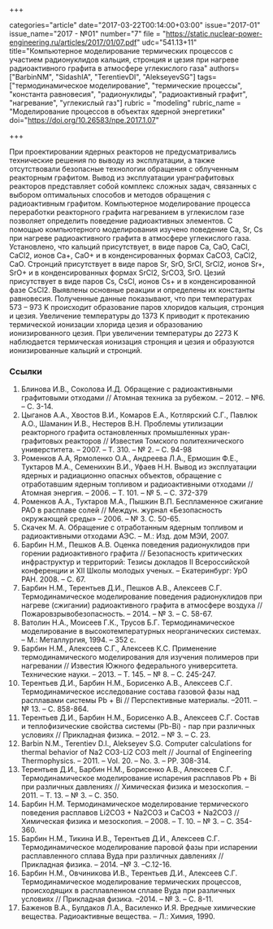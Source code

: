 +++

categories="article"
date="2017-03-22T00:14:00+03:00"
issue="2017-01"
issue_name="2017 - №01"
number="7"
file = "https://static.nuclear-power-engineering.ru/articles/2017/01/07.pdf"
udc="541.13+11"
title="Компьютерное моделирование термических процессов с участием радионуклидов кальция, стронция и цезия при нагреве радиоактивного графита в атмосфере углекислого газа"
authors=["BarbinNM", "SidashIA", "TerentievDI", "AlekseyevSG"]
tags=["термодинамическое моделирование", "термические процессы", "константа равновесия", "радионуклиды", "радиоактивный графит", "нагревание", "углекислый газ"]
rubric = "modeling"
rubric_name = "Моделирование процессов в объектах ядерной энергетики"
doi="https://doi.org/10.26583/npe.2017.1.07"

+++

При проектировании ядерных реакторов не предусматривались технические решения по выводу из эксплуатации, а также отсутствовали безопасные технологии обращения с облученным реакторным графитом. Вывод из эксплуатации уранграфитовых реакторов представляет собой комплекс сложных задач, связанных с выбором оптимальных способов и методов обращения с радиоактивным графитом. Компьютерное моделирование процесса переработки реакторного графита нагреванием в углекислом газе позволяет определить поведение радиоактивных элементов. С помощью компьютерного моделирования изучено поведение Ca, Sr, Cs при нагреве радиоактивного графита в атмосфере углекислого газа. Установлено, что кальций присутствует, в виде паров Ca, CaO, CaCl, CaCl2, ионов Ca+, CaO+ и в конденсированных формах CaCO3, CaCl2, CaO. Стронций присутствует в виде паров Sr, SrO, SrCl, SrCl2, ионов Sr+, SrO+ и в конденсированных формах SrCl2, SrCO3, SrO. Цезий присутствует в виде паров Cs, CsCl, ионов Cs+ и в конденсированной фазе CsCl2. Выявлены основные реакции и определены их константы равновесия. Полученные данные показывают, что при температурах 573 – 973 K происходит образование паров хлоридов кальция, стронция и цезия. Увеличение температуры до 1373 K приводит к протеканию термической ионизации хлорида цезия и образованию ионизированного цезия. При увеличении температуры до 2273 K наблюдается термическая ионизация стронция и цезия и образуются ионизированные кальций и стронций.

### Ссылки

1. Блинова И.В., Соколова И.Д. Обращение с радиоактивными графитовыми отходами // Атомная техника за рубежом. – 2012. – №6. – С. 3-14.
2. Цыганов А.А., Хвостов В.И., Комаров Е.А., Котлярский С.Г., Павлюк А.О., Шаманин И.В., Нестеров В.Н. Проблемы утилизации реакторного графита остановленных промышленных уран-графитовых реакторов // Известия Томского политехнического универститета. – 2007. – Т. 310. – № 2. – С. 94-98
3. Роменков А.А, Ярмоленко О.А., Андреева Л.А., Ермошин Ф.Е., Туктаров М.А., Семенихин В.И., Уфаев Н.Н. Вывод из эксплуатации ядерных и радиационно опасных объектов, обращение с отработавшим ядерным топливом и радиоактивными отходами // Атомная энергия. – 2006. – Т. 101. – № 5. – С. 372-379
4. Роменков А.А., Туктаров М.А., Пышкин В.П. Беспламенное сжигание РАО в расплаве солей // Междун. журнал «Безопасность окружающей среды» – 2006. – № 3. С. 50-65.
5. Скачек М. А. Обращение с отработанным ядерным топливом и радиоактивными отходами АЭС. – М.: Изд. дом МЭИ, 2007.
6. Барбин Н.М., Пешков А.В. Оценка поведения радионуклидов при горении радиоактивного графита // Безопасность критических инфраструктур и территорий: Тезисы докладов II Всероссийской конференции и XII Школы молодых ученых. – Екатеринбург: УрО РАН. 2008. – С. 67.
7. Барбин Н.М., Терентьев Д.И., Пешков А.В., Алексеев С.Г. Термодинамическое моделирование поведения радионуклидов при нагреве (сжигании) радиоактивного графита в атмосфере воздуха // Пожаровзрывобезопасность. – 2014. – № 3. – С. 58-67.
8. Ватолин Н.А., Моисеев Г.К., Трусов Б.Г. Термодинамическое моделирование в высокотемпературных неорганических системах. – М.: Металлургия, 1994. – 352 с.
9. Барбин Н.М., Алексеев С.Г., Алексеев К.С. Применение термодинамического моделирования для изучения полимеров при нагревании // Известия Южного федерального университета. Технические науки. – 2013. – Т. 145. – № 8. – С. 245-247.
10. Терентьев Д.И., Барбин Н.М., Борисенко А.В., Алексеев С.Г. Термодинамическое исследование состава газовой фазы над расплавами системы Pb + Bi // Перспективные материалы. –2011. – № 13. – С. 858-864.
11. Терентьев Д.И., Барбин Н.М., Борисенко А.В., Алексеев С.Г. Состав и теплофизические свойства системы (Pb-Bi) - пар при различных условиях // Прикладная физика. – 2012. – № 3. – С. 23.
12. Barbin N.M., Terentiev D.I., Alekseyev S.G. Computer calculations for thermal behavior of Na2 CO3-Li2 CO3 melt // Journal of Engineering Thermophysics. – 2011. – Vol. 20. – No. 3. – PP. 308-314.
13. Терентьев Д.И., Барбин Н.М., Борисенко А.В., Алексеев С.Г. Термодинамическое моделирование испарения расплавов Pb + Bi при различных давлениях // Химическая физика и мезоскопия. – 2011. – Т. 13. – № 3. – С. 350.
14. Барбин Н.М. Термодинамическое моделирование термического поведения расплавов Li2СO3 + Na2CO3 и CaCO3 + Na2CO3 // Химическая физика и мезоскопия. – 2008. – Т. 10. – № 3. – С. 354-360.
15. Барбин Н.М., Тикина И.В., Терентьев Д.И., Алексеев С.Г. Термодинамическое моделирование паровой фазы при испарении расплавленного сплава Вуда при различных давлениях // Прикладная физика. – 2014. –№ 3. –С.12-16.
16. Барбин Н.М., Овчиникова И.В., Терентьев Д.И., Алексеев С.Г. Термодинамическое моделирование термических процессов, происходящих в расплавленном сплаве Вуда при различных условиях // Прикладная физика. –2014. – № 3. – С. 8-11.
17. Баженов В.А., Булдаков Л.А., Василенко И.Я. Вредные химические вещества. Радиоактивные вещества. – Л.: Химия, 1990.